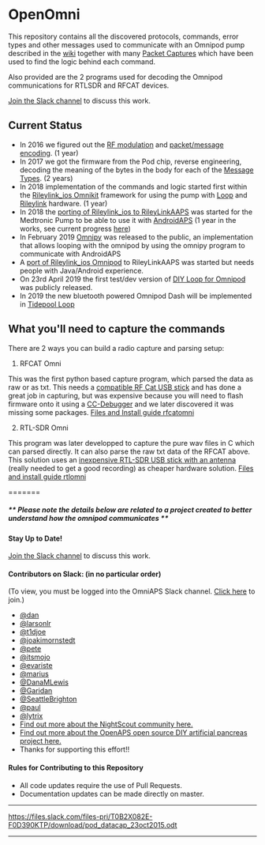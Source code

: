 # OpenOmni

This repository contains all the discovered protocols, commands, error types and other messages used to communicate with an Omnipod pump described in the [wiki](https://github.com/openaps/openomni/wiki) together with many [Packet Captures](https://github.com/openaps/openomni/wiki/Packet-Captures) which have been used to find the logic behind each command.

Also provided are the 2 programs used for decoding the Omnipod communications for RTLSDR and RFCAT devices. 

[Join the Slack channel](https://omniaps.slack.com/) to discuss this work.


## Current Status

- In 2016 we figured out the [RF modulation](https://github.com/openaps/openomni/wiki/RF-Modulation) and [packet/message encoding](https://github.com/openaps/openomni/wiki). (1 year)
- In 2017 we got the firmware from the Pod chip, reverse engineering,  decoding the meaning of the bytes in the body for each of the [Message Types](https://github.com/openaps/openomni/wiki/Message-Types). (2 years)
- In 2018 implementation of the commands and logic started first within the [Rileylink_ios Omnikit](https://github.com/ps2/rileylink_ios/tree/omnipod-testing) framework for using the pump with [Loop](https://github.com/LoopKit/Loop/tree/omnipod-testing) and [Rileylink](https://getrileylink.org/) hardware. (1 year) 
- In 2018 the [porting of Rileylink_ios to RileyLinkAAPS](https://github.com/andyrozman/RileyLinkAAPS/tree/dev_medtronic) was started for the Medtronic Pump to be able to use it with [AndroidAPS](https://github.com/MilosKozak/AndroidAPS) (1 year in the works, see current progress [here](https://github.com/andyrozman/RileyLinkAAPS/projects/1))
- In February 2019 [Omnipy](https://github.com/winemug/omnipy) was released to the public, an implementation that allows looping with the omnipod by using the omnipy program to communicate with AndroidAPS
- A [port of Rileylink_ios Omnipod](https://github.com/andyrozman/RileyLinkAAPS/tree/dev_omnipod) to RileyLinkAAPS was started but needs people with Java/Android experience.
- On 23rd April 2019 the first test/dev version of [DIY Loop for Omnipod](https://github.com/loopKit/loop/tree/omnipod-testing) was publicly released.
- In 2019 the new bluetooth powered Omnipod Dash will be implemented in [Tidepool Loop](https://github.com/tidepool-org/Loop)

## What you'll need to capture the commands

There  are 2 ways you can build a radio capture and parsing setup:

1. RFCAT Omni

This was the first python based capture program, which parsed the data as raw or as txt.
This needs a [compatible RF Cat USB stick](https://int3.cc/products/rfcat) and has done a great job in capturing, but was expensive because you will need to flash firmware onto it using a [CC-Debugger](https://store.ti.com/CC-DEBUGGER-Debugger-and-Programmer-for-RF-System-on-Chips-P1627.aspx) and we later discovered it was missing some packages.
[Files and Install guide rfcatomni](https://github.com/openaps/openomni/tree/master/rfcatomni)

2. RTL-SDR Omni

This program was later developped to capture the pure wav files in C which can parsed directly. It can also parse the raw txt data of the RFCAT above. This solution uses an [inexpensive RTL-SDR USB stick with an antenna](https://www.rtl-sdr.com/buy-rtl-sdr-dvb-t-dongles) (really needed to get a good recording) as cheaper hardware solution.
[Files and install guide rtlomni](https://github.com/openaps/openomni/tree/master/rtlomni)

=======
##### ** Please note the details below are related to a project created to better understand how the omnipod communicates **


#### Stay Up to Date!
[Join the Slack channel](https://omniapsslack.azurewebsites.net/) to discuss this work.

#### Contributors on Slack: (in no particular order)
(To view, you must be logged into the OmniAPS Slack channel. [Click here](https://omniapsslack.azurewebsites.net/) to join.)
* [@dan](https://omniaps.slack.com/team/dan)
* [@larsonlr](https://omniaps.slack.com/team/larsonlr)
* [@t1djoe](https://omniaps.slack.com/team/t1djoe)
* [@joakimornstedt](https://omniaps.slack.com/team/joakimornstedt)
* [@pete](https://omniaps.slack.com/team/pete)
* [@itsmojo](https://omniaps.slack.com/team/itsmojo)
* [@evariste](https://omniaps.slack.com/team/U704ZMWQY)
* [@marius](https://omniaps.slack.com/team/marius) 
* [@DanaMLewis](https://omniaps.slack.com/team/danamlewis)
* [@Garidan](https://omniaps.slack.com/team/garidan)
* [@SeattleBrighton](https://omniaps.slack.com/team/seattlebrighton)
* [@paul](https://omniaps.slack.com/team/paul)
* [@lytrix](https://omniaps.slack.com/team/lytrix)
* [Find out more about the NightScout community here.](https://github.com/nightscout)
* [Find out more about the OpenAPS open source DIY artificial pancreas project here.](https://openaps.org)
* Thanks for supporting this effort!!

#### Rules for Contributing to this Repository

* All code updates require the use of Pull Requests.
* Documentation updates can be made directly on master.

***
https://files.slack.com/files-pri/T0B2X082E-F0D390KTP/download/pod_datacap_23oct2015.odt
***

